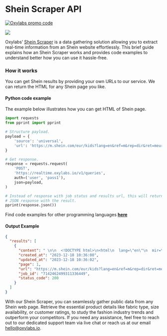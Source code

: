 # Shein Scraper API

[![Oxylabs promo code](https://user-images.githubusercontent.com/129506779/250792357-8289e25e-9c36-4dc0-a5e2-2706db797bb5.png)](https://oxylabs.go2cloud.org/aff_c?offer_id=7&aff_id=877&url_id=112)

[![](https://dcbadge.vercel.app/api/server/eWsVUJrnG5)](https://discord.gg/GbxmdGhZjq)

Oxylabs’ [Shein Scraper](https://oxylabs.io/products/scraper-api/ecommerce/shein?utm_source=github&utm_medium=repositories&utm_campaign=product) is a data gathering solution allowing you to extract real-time information from an Shein website effortlessly. This brief guide explains how an Shein Scraper works and provides code examples to understand better how you can use it hassle-free.

### How it works

You can get Shein results by providing your own URLs to our service. We can return the HTML for any Shein page you like.

#### Python code example

The example below illustrates how you can get HTML of Shein page.

```python
import requests
from pprint import pprint

# Structure payload.
payload = {
    'source': 'universal',
    'url': 'https://m.shein.com/eur/kids?lang=en&ref=m&rep=dir&ret=meur'
}

# Get response.
response = requests.request(
    'POST',
    'https://realtime.oxylabs.io/v1/queries',
    auth=('user', 'pass1'),
    json=payload,
)

# Instead of response with job status and results url, this will return the
# JSON response with the result.
pprint(response.json())
```
Find code examples for other programming languages [**here**](https://github.com/oxylabs/shein-scraper/tree/main/code%20examples)

#### Output Example
```json
{
  "results": [
    {
      "content": " \n\n  <!DOCTYPE html>\n<html\n  lang=\"en\"\n  mir=\"ltr\"\n  brd=\"sh\"\n>\n\n<head>\n    <meta name=\"theme-color\" ... </html>",
      "created_at": "2023-12-18 10:36:00",
      "updated_at": "2023-12-18 10:36:02",
      "page": 1,
      "url": "https://m.shein.com/eur/kids?lang=en&ref=m&rep=dir&ret=meur",
      "job_id": "7142462499311336449",
      "status_code": 200
    }
  ]
}
```
With our Shein Scraper, you can seamlessly gather public data from any Shein web page. Retrieve the essential product details like fabric type, size availability, or customer ratings, to study the fashion industry trends and outperform your competitors. If you need any assistance, feel free to reach out to our dedicated support team via live chat or reach us at our email hello@oxylabs.io.
